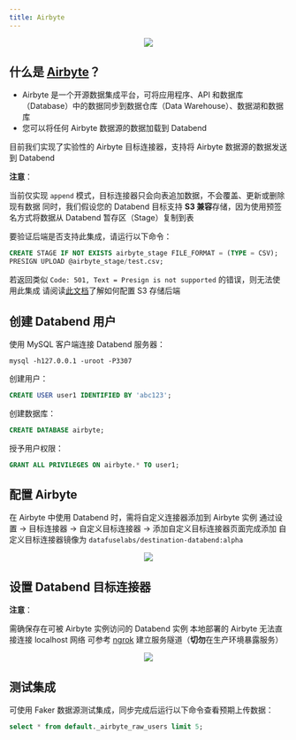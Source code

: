 ```yaml
---
title: Airbyte
---
```


<p align="center">
<img src="/img/integration/integration-airbyte.png"/>
</p>

## 什么是 [Airbyte](https://airbyte.com/)？

* Airbyte 是一个开源数据集成平台，可将应用程序、API 和数据库（Database）中的数据同步到数据仓库（Data Warehouse）、数据湖和数据库
* 您可以将任何 Airbyte 数据源的数据加载到 Databend

目前我们实现了实验性的 Airbyte 目标连接器，支持将 Airbyte 数据源的数据发送到 Databend

**注意**：

当前仅实现 `append` 模式，目标连接器只会向表追加数据，不会覆盖、更新或删除现有数据
同时，我们假设您的 Databend 目标支持 **S3 兼容**存储，因为使用预签名方式将数据从 Databend 暂存区（Stage）复制到表

要验证后端是否支持此集成，请运行以下命令：

```sql
CREATE STAGE IF NOT EXISTS airbyte_stage FILE_FORMAT = (TYPE = CSV);
PRESIGN UPLOAD @airbyte_stage/test.csv;
```

若返回类似 `Code: 501, Text = Presign is not supported` 的错误，则无法使用此集成
请阅读[此文档](../../10-deploy/01-deploy/01-non-production/00-deploying-local.md)了解如何配置 S3 存储后端

## 创建 Databend 用户

使用 MySQL 客户端连接 Databend 服务器：
```shell
mysql -h127.0.0.1 -uroot -P3307 
```

创建用户：
```sql
CREATE USER user1 IDENTIFIED BY 'abc123';
```

创建数据库：
```sql
CREATE DATABASE airbyte;
```

授予用户权限：
```sql
GRANT ALL PRIVILEGES ON airbyte.* TO user1;
```

## 配置 Airbyte

在 Airbyte 中使用 Databend 时，需将自定义连接器添加到 Airbyte 实例
通过设置 -> 目标连接器 -> 自定义目标连接器 -> 添加自定义目标连接器页面完成添加
自定义目标连接器镜像为 `datafuselabs/destination-databend:alpha`
<p align="center">
<img src="/img/integration/integration-airbyte-plugins.png"/>
</p>

## 设置 Databend 目标连接器
**注意**：

需确保存在可被 Airbyte 实例访问的 Databend 实例
本地部署的 Airbyte 无法直接连接 localhost 网络
可参考 [ngrok](https://ngrok.com/) 建立服务隧道（**切勿**在生产环境暴露服务）

<p align="center">
<img src="/img/integration/integration-airbyte-destinations.png"/>
</p>

## 测试集成
可使用 Faker 数据源测试集成，同步完成后运行以下命令查看预期上传数据：

```sql
select * from default._airbyte_raw_users limit 5;
```